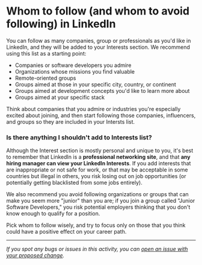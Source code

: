 # Whom to follow (and whom to avoid following) in LinkedIn

You can follow as many companies, group or professionals as you'd like in LinkedIn, and they will be added to your Interests section. We recommend using this list as a starting point:

- Companies or software developers you admire
- Organizations whose missions you find valuable
- Remote-oriented groups
- Groups aimed at those in your specific city, country, or continent
- Groups aimed at development concepts you'd like to learn more about
- Groups aimed at your specific stack

Think about companies that you admire or industries you're especially excited about joining, and then start following those companies, influencers, and groups so they are included in your Intersts list.

### **Is there anything I shouldn't add to Interests list?**

Although the Interest section is mostly personal and unique to you, it's best to remember that LinkedIn is a **professional networking site**, and that **any hiring manager can view your LinkedIn Interests**. If you add interests that are inappropriate or not safe for work, or that may be acceptable in some countries but illegal in others, you risk losing out on job opportunities (or potentially getting blacklisted from some jobs entirely).

We also recommend you avoid following organizations or groups that can make you seem more "junior" than you are; if you join a group called "Junior Software Developers," you risk potential employers thinking that you don't know enough to qualify for a position.

Pick whom to follow wisely, and try to focus only on those that you think could have a positive effect on your career path.


------

_If you spot any bugs or issues in this activity, you can [open an issue with your proposed change](https://github.com/microverseinc/curriculum-transversal-skills/blob/main/git-github/articles/open_issue.md)._
